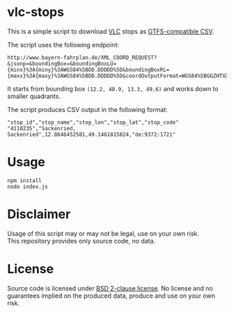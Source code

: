 # vlc-stops

This is a simple script to download [VLC](https://www.landkreis-cham.de/service-beratung/personennahverkehr/) stops as [GTFS-compatible CSV](https://developers.google.com/transit/gtfs/reference/stops-file).

The script uses the following endpoint:

```
http://www.bayern-fahrplan.de/XML_COORD_REQUEST?&jsonp=&boundingBox=&boundingBoxLU={minx}%3A{miny}%3AWGS84%5BDD.DDDDD%5D&boundingBoxRL={maxx}%3A{maxy}%3AWGS84%5BDD.DDDDD%5D&coordOutputFormat=WGS84%5BGGZHTXX%5D&type_1=STOP&outputFormat=json&inclFilter=1
```

It starts from bounding box `(12.2, 48.9, 13.3, 49.6)` and works down to smaller quadrants.

The script produces CSV output in the following format:

```
"stop_id","stop_name","stop_lon","stop_lat","stop_code"
"4110235","Sackenried, Sackenried",12.8646452581,49.1461815824,"de:9372:1721"
```

# Usage

```
npm install
node index.js
```

# Disclaimer

Usage of this script may or may not be legal, use on your own risk.  
This repository provides only source code, no data.

# License

Source code is licensed under [BSD 2-clause license](LICENSE). No license and no guarantees implied on the produced data, produce and use on your own risk.
